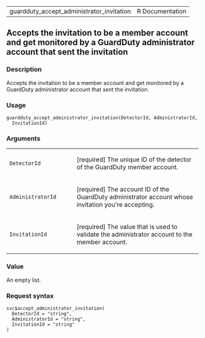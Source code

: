 <table style="width: 100%;">
<tbody>
<tr class="odd">
<td>guardduty_accept_administrator_invitation</td>
<td style="text-align: right;">R Documentation</td>
</tr>
</tbody>
</table>

## Accepts the invitation to be a member account and get monitored by a GuardDuty administrator account that sent the invitation

### Description

Accepts the invitation to be a member account and get monitored by a
GuardDuty administrator account that sent the invitation.

### Usage

    guardduty_accept_administrator_invitation(DetectorId, AdministratorId,
      InvitationId)

### Arguments

<table>
<colgroup>
<col style="width: 35%" />
<col style="width: 65%" />
</colgroup>
<tbody>
<tr class="odd">
<td><code
id="guardduty_accept_administrator_invitation_:_DetectorId">DetectorId</code></td>
<td><p>[required] The unique ID of the detector of the GuardDuty member
account.</p></td>
</tr>
<tr class="even">
<td><code
id="guardduty_accept_administrator_invitation_:_AdministratorId">AdministratorId</code></td>
<td><p>[required] The account ID of the GuardDuty administrator account
whose invitation you're accepting.</p></td>
</tr>
<tr class="odd">
<td><code
id="guardduty_accept_administrator_invitation_:_InvitationId">InvitationId</code></td>
<td><p>[required] The value that is used to validate the administrator
account to the member account.</p></td>
</tr>
</tbody>
</table>

### Value

An empty list.

### Request syntax

    svc$accept_administrator_invitation(
      DetectorId = "string",
      AdministratorId = "string",
      InvitationId = "string"
    )
